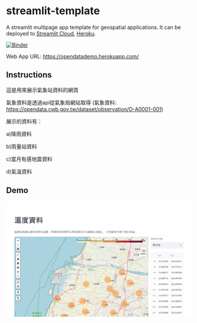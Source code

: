 # streamlit-template

A streamlit multipage app template for geospatial applications. It can be deployed to [Streamlit Cloud](https://streamlit.io/cloud), [Heroku](https://heroku.com/).

[![Binder](https://mybinder.org/badge_logo.svg)](https://mybinder.org/v2/gh/giswqs/streamlit-multipage-template/master?urlpath=proxy/8501/)

Web App URL: <https://opendatademo.herokuapp.com/>

## Instructions

這是用來展示氣象站資料的網頁

氣象資料是透過api從氣象局網站取得 (氣象資料: https://opendata.cwb.gov.tw/dataset/observation/O-A0001-001)

展示的資料有：

a)降雨資料

b)雨量站資料

c)當月有感地震資料

d)氣溫資料

## Demo

![](demo.png)
